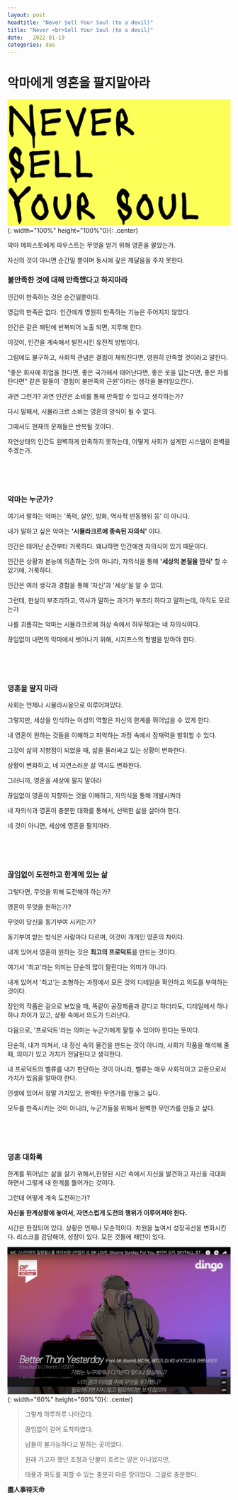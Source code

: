 ```yaml
---
layout: post
headtitle: "Never Sell Your Soul (to a devil)"
title: "Never <br>Sell Your Soul (to a devil)"
date:   2022-01-19
categories: dao
---
```


# 악마에게 영혼을 팔지말아라

![neverSellYourSoul](/assets/images/neverSellYourSoul.jpg){: width="100%" height="100%"0}{: .center}

악마 메피스토에게 파우스트는 무엇을 얻기 위해 영혼을 팔았는가.

자신의 것이 아니면 순간일 뿐이며 동시에 깊은 깨달음을 주지 못한다.

### 불만족한 것에 대해 만족했다고 하지마라

인간이 만족하는 것은 순간일뿐이다.

영겁의 만족은 없다. 인간에게 영원히 만족하는 기능은 주어지지 않았다.

인간은 같은 패턴에 반복되어 노출 되면, 지루해 한다.

이것이, 인간을 계속해서 발전시킨 유전적 방법이다.

그럼에도 불구하고, 사회적 관념은 결핍이 채워진다면, 영원히 만족할 것이라고 말한다.

"좋은 회사에 취업을 한다면, 좋은 국가에서 태어난다면, 좋은 옷을 입는다면, 좋은 차를 탄다면" 같은 말들이 '결핍이 불만족의 근원'이라는 생각을 불러일으킨다.

과연 그런가? 과연 인간은 소비를 통해 만족할 수 있다고 생각하는가?

다시 말해서, 시뮬라크르 소비는 영혼의 양식이 될 수 없다.

그때서도 현재의 문제들은 반복될 것이다.

자연상태의 인간도 완벽하게 만족하지 못하는데, 어떻게 사회가 설계한 시스템이 완벽을 주겠는가.

<br>
<br>
<br>

### 악마는 누군가?

여기서 말하는 악마는 '폭력, 살인, 방화, 역사적 반동행위 등' 이 아니다. 

내가 말하고 싶은 악마는 **'시뮬라크르에 종속된 자의식'** 이다.

인간은 태어난 순간부터 거룩하다. 왜냐하면 인간에겐 자의식이 있기 때문이다.

인간은 상황과 본능에 의존하는 것이 아니라, 자의식을 통해 **'세상의 본질을 인식'** 할 수 있기에, 거룩하다.

인간은 여러 생각과 경험을 통해 '자신'과 '세상'을 알 수 있다.

그런데, 현실이 부조리하고, 역사가 말하는 과거가 부조리 하다고 말하는데, 아직도 모르는가

나를 괴롭히는 악마는 시뮬라크르에 허상 속에서 허우적대는 네 자의식이다.

끊임없이 내면의 악마에서 벗어나기 위해, 시지프스의 형벌을 받아야 한다.

<br>
<br>
<br>

### 영혼을 팔지 마라

사회는 언제나 시뮬라시옹으로 이루어져있다.

그렇지만, 세상을 인식하는 이성의 역할은 자신의 한계를 뛰어넘을 수 있게 한다.

내 영혼이 원하는 것들을 이해하고 파악하는 과정 속에서 잠재력을 발휘할 수 있다.

그것이 삶의 지향점이 되었을 때, 삶을 둘러싸고 있는 상황이 변화한다.

상황이 변화하고, 네 자연스러운 삶 역시도 변화한다.

그러니까, 영혼을 세상에 팔지 말아라

끊임없이 영혼이 지향하는 것을 이해하고, 자의식을 통해 개발시켜라

네 자의식과 영혼이 충분한 대화를 통해서, 선택한 삶을 살아야 한다.

네 것이 아니면, 세상에 영혼을 팔지마라.

<br>
<br>
<br>

### 끊임없이 도전하고 한계에 있는 삶

그렇다면, 무엇을 위해 도전해야 하는가?

영혼이 무엇을 원하는가?

무엇이 당신을 동기부여 시키는가?

동기부여 받는 방식은 사람마다 다르며, 이것이 개개인 영혼의 차이다.

내게 있어서 영혼이 원하는 것은 **최고의 프로덕트**를 만드는 것이다.

여기서 '최고'라는 의미는 단순히 많이 팔린다는 의미가 아니다. 

내게 있어서 '최고'는 조형하는 과정에서 모든 것의 디테일을 확인하고 의도를 부여하는 것이다.

장인의 작품은 겉으로 보았을 때, 똑같이 공장제품과 같다고 하더라도, 디테일에서 하나하나 차이가 있고, 상황 속에서 의도가 드러난다.

다음으로, '프로덕트'라는 의미는 누군가에게 팔릴 수 있어야 한다는 뜻이다.

단순히, 내가 미쳐서, 내 정신 속의 물건을 만드는 것이 아니라, 사회가 작품을 해석해 줄 때, 의미가 있고 가치가 전달된다고 생각한다.

내 프로덕트의 벨류를 내가 판단하는 것이 아니라, 벨류는 매우 사회적이고 교환으로서 가치가 있음을 알아야 한다.

인생에 있어서 정말 가치있고, 완벽한 무언가를 만들고 싶다.

모두를 만족시키는 것이 아니라, 누군가들을 위해서 완벽한 무언가를 만들고 싶다.

<br>
<br>
<br>

###  영혼 대화록

한계를 뛰어넘는 삶을 살기 위해서,한정된 시간 속에서 자신을 발견하고 자신을 극대화하면서 그렇게 내 한계를 뜷어가는 것이다.

그런데 어떻게 계속 도전하는가?

**자신을 한계상황에 놓여서, 자연스럽게 도전의 행위가 이루어져야 한다.**

시간은 한정되어 있다.
상황은 언제나 모순적이다. 
차원을 높여서 성장곡선을 변화시킨다.
리스크를 감당해야, 성장이 있다.
모든 것들에 패턴이 있다.

![betterThanYesterday](/assets/images/betterThanYesterday.jpg){: width="60%" height="60%"0}{: .center}

>그렇게 하루하루 나아갔다.
>
>끊임없이 걸어 도착하였다.
>
>남들이 불가능하다고 말하는 곳이었다.
>
>원래 가고자 했던 조청과 단꿀이 흐르는 땅은 아니었지만,
>
>태풍과 파도를 피할 수 있는 충분히 마른 땅이었다.
>그걸로 충분했다.

**盡人事待天命**

